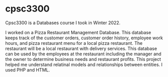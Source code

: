 # cpsc3300

Cpsc3300 is a Databases course I took in Winter 2022.  

I worked on a Pizza Restaurant Management Database. This database keeps track of the customer orders, customer order history, employee work hours, and pizza restaurant menu for a local pizza restaurant. The restaurant will be a local restaurant with delivery services. This database can be used by the employees at the restaurant including the manager and the owner to determine business needs and restaurant profits. This project helped me understand relatinal models and relationships between entities. I used PHP and HTML.
